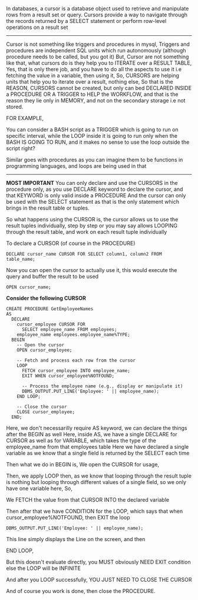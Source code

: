 In databases, a cursor is a database object used to retrieve and manipulate rows from a result set or query. 
Cursors provide a way to navigate through the records returned by a SELECT statement or perform row-level operations on a result set

---

Cursor is not something like triggers and procedures in mysql,
Triggers and procedures are independent SQL units which run autonomously (although procedure needs to be called, but you got it)
But, Cursor are not something like that, what cursors do is they help you to ITERATE over a RESULT TABLE,
Yes, that is only there job, and you have to do all the aspects to use it i.e fetching the value in a variable, then using it,
So, CURSORS are helping units that help you to iterate over a result, nothing else,
So that is the REASON, CURSORS cannot be created, but only can bed DECLARED INSIDE a PROCEDURE OR A TRIGGER to HELP 
the WORKFLOW, and that is the reason they lie only in MEMORY, and not on the secondary storage i.e not stored.

FOR EXAMPLE,

You can consider a BASH script as a TRIGGER which is going to run on specific interval, while the LOOP
inside it is going to run only when the BASH IS GOING TO RUN, and it makes no sense to use the loop outside the script right?

Similar goes with procedures as you can imagine them to be functions in programming languages, and loops are being used in 
that

---

**MOST IMPORTANT**
You can only declare and use the CURSORS in the procedure only,
as you use DECLARE keyword to declare the cursor, and that KEYWORD
is only valid inside a PROCEDURE
And the cursor can only be used with the SELECT statement as that is the only statement which brings in the result table
or tuples.



So what happens using the CURSOR is, the cursor allows us to use the result tuples individually, step by step or you may say
allows LOOPING through the result table, 
and work on each result tuple individually



To declare a CURSOR (of course in the PROCEDURE)

```
DECLARE cursor_name CURSOR FOR SELECT column1, column2 FROM table_name;
```

Now you can open the cursor to actually use it, this would execute the query and buffer the result to be used 
```
OPEN cursor_name;
```






**Consider the following CURSOR**
```
CREATE PROCEDURE GetEmployeeNames
AS
  DECLARE
    cursor_employee CURSOR FOR
      SELECT employee_name FROM employees;
    employee_name employees.employee_name%TYPE;
  BEGIN
    -- Open the cursor
    OPEN cursor_employee;

    -- Fetch and process each row from the cursor
    LOOP
      FETCH cursor_employee INTO employee_name;
      EXIT WHEN cursor_employee%NOTFOUND;

      -- Process the employee name (e.g., display or manipulate it)
      DBMS_OUTPUT.PUT_LINE('Employee: ' || employee_name);
    END LOOP;

    -- Close the cursor
    CLOSE cursor_employee;
  END;
```



Here, we don't necessarilly require AS keyword, we can declare the things after the BEGIN as well
Here, inside AS,
we have a single DECLARE for CURSOR as well as for VARIABLE, which takes the type of the employee_name from that employees table
Here we have declared a single variable as we know that a single field is returned by the SELECT each time

Then what we do in BEGIN is,
We open the CURSOR for usage,

Then, we apply LOOP
then, as we know that looping through the result tuple is nothing but looping through different values of a single field, so we only have one variable
here,
So,

We FETCH the value from that CURSOR INTO the declared variable

Then after that we have CONDITION for the LOOP, which says that when cursor_employee%NOTFOUND, then EXIT the loop
```
DBMS_OUTPUT.PUT_LINE('Employee: ' || employee_name);
```
This line simply displays the Line on the screen, and then

END LOOP,

But this doesn't evaluate directly, you MUST obviously NEED EXIT condition else the LOOP will be INFINITE

And after you LOOP successfully,
YOU JUST NEED TO CLOSE THE CURSOR

And of course you work is done, then close the PROCEDURE.









